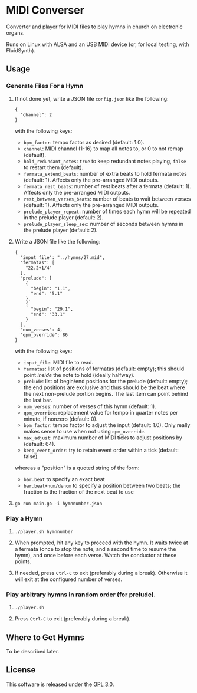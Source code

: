 # MIDI Converser

Converter and player for MIDI files to play hymns in church on electronic
organs.

Runs on Linux with ALSA and an USB MIDI device (or, for local testing, with
FluidSynth).

## Usage

### Generate Files For a Hymn

1. If not done yet, write a JSON file `config.json` like the following:

   ```
   {
     "channel": 2
   }
   ```

   with the following keys:

   * `bpm_factor`: tempo factor as desired (default: 1.0).
   * `channel`: MIDI channel (1-16) to map all notes to, or 0 to not remap (default).
   * `hold_redundant_notes`: `true` to keep redundant notes playing, `false` to restart them (default).
   * `fermata_extend_beats`: number of extra beats to hold fermata notes (default: 1). Affects only the pre-arranged MIDI outputs.
   * `fermata_rest_beats`: number of rest beats after a fermata (default: 1). Affects only the pre-arranged MIDI outputs.
   * `rest_between_verses_beats`: number of beats to wait between verses (default: 1). Affects only the pre-arranged MIDI outputs.
   * `prelude_player_repeat`: number of times each hymn will be repeated in the prelude player (default: 2).
   * `prelude_player_sleep_sec`: number of seconds between hymns in the prelude player (default: 2).

1. Write a JSON file like the following:

   ```
   {
     "input_file": "../hymns/27.mid",
     "fermatas": [
       "22.2+1/4"
     ],
     "prelude": [
       {
         "begin": "1.1",
         "end": "5.1"
       },
       {
         "begin": "29.1",
         "end": "33.1"
       }
     ],
     "num_verses": 4,
     "qpm_override": 86
   }
   ```

   with the following keys:

   * `input_file`: MIDI file to read.
   * `fermatas`: list of positions of fermatas (default: empty); this should point _inside_ the note to hold (ideally halfway).
   * `prelude`: list of begin/end positions for the prelude (default: empty); the end positions are exclusive and thus should be the beat where the next non-prelude portion begins. The last item can point behind the last bar.
   * `num_verses`: number of verses of this hymn (default: 1).
   * `qpm_override`: replacement value for tempo in quarter notes per minute, if nonzero (default: 0).
   * `bpm_factor`: tempo factor to adjust the input (default: 1.0). Only really makes sense to use when not using `qpm_override`.
   * `max_adjust`: maximum number of MIDI ticks to adjust positions by (default: 64).
   * `keep_event_order`: try to retain event order within a tick (default: false).

   whereas a "position" is a quoted string of the form:

   * `bar.beat` to specify an exact beat
   * `bar.beat+num/denom` to specify a position between two beats; the fraction is the fraction of the next beat to use

1. `go run main.go -i hymnnumber.json`

### Play a Hymn

1. `./player.sh hymnnumber`

1. When prompted, hit any key to proceed with the hymn. It waits twice at a
   fermata (once to stop the note, and a second time to resume the hymn), and
   once before each verse. Watch the conductor at these points.

1. If needed, press `Ctrl-C` to exit (preferably during a break). Otherwise it
   will exit at the configured number of verses.

### Play arbitrary hymns in random order (for prelude).

1. `./player.sh`

1. Press `Ctrl-C` to exit (preferably during a break).

## Where to Get Hymns

To be described later.

## License

This software is released under the [GPL 3.0](COPYING.md).
